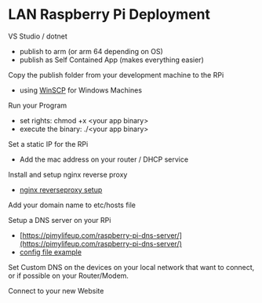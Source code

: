 # LAN Raspberry Pi Deployment

VS Studio / dotnet
- publish to arm (or arm 64 depending on OS)
- publish as Self Contained App (makes everything easier)

Copy the publish folder from your development machine to the RPi
- using [WinSCP](https://winscp.net/eng/download.php) for Windows Machines

Run your Program
- set rights:          chmod +x \<your app binary>
- execute the binary:       ./\<your app binary>

Set a static IP for the RPi 
- Add the mac address on your router / DHCP service

Install and setup nginx reverse proxy
- [nginx reverseproxy setup](https://engineerworkshop.com/blog/setup-an-nginx-reverse-proxy-on-a-raspberry-pi-or-any-other-debian-os/)

Add your domain name to etc/hosts file

Setup a DNS server on your RPi
- [https://pimylifeup.com/raspberry-pi-dns-server/](https://pimylifeup.com/raspberry-pi-dns-server/)
- [config file example](<[https://github.com/imp/dnsmasq/blob/master/dnsmasq.conf.example](https://github.com/imp/dnsmasq/blob/master/dnsmasq.conf.example)>)

Set Custom DNS on the devices on your local network that want to connect, or if possible on your Router/Modem. 

Connect to your new Website



